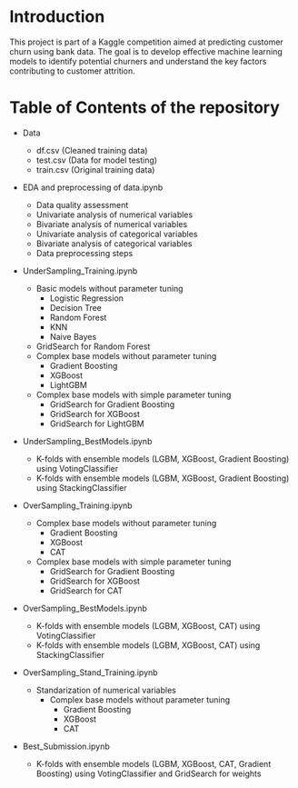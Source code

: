 # Introduction

This project is part of a Kaggle competition aimed at predicting customer churn using bank data. The goal is to develop effective machine learning models to identify potential churners and understand the key factors contributing to customer attrition.

# Table of Contents of the repository
 
- Data
    - df.csv (Cleaned training data)
    - test.csv (Data for model testing)
    - train.csv (Original training data)

- EDA and preprocessing of data.ipynb
    - Data quality assessment
    - Univariate analysis of numerical variables
    - Bivariate analysis of numerical variables
    - Univariate analysis of categorical variables
    - Bivariate analysis of categorical variables
    - Data preprocessing steps

- UnderSampling_Training.ipynb
    - Basic models without parameter tuning
        - Logistic Regression
        - Decision Tree
        - Random Forest
        - KNN
        - Naive Bayes
    - GridSearch for Random Forest
    - Complex base models without parameter tuning
        - Gradient Boosting
        - XGBoost
        - LightGBM
    - Complex base models with simple parameter tuning
        - GridSearch for Gradient Boosting
        - GridSearch for XGBoost
        - GridSearch for LightGBM

- UnderSampling_BestModels.ipynb
    - K-folds with ensemble models (LGBM, XGBoost, Gradient Boosting) using VotingClassifier
    - K-folds with ensemble models (LGBM, XGBoost, Gradient Boosting) using StackingClassifier

- OverSampling_Training.ipynb
    - Complex base models without parameter tuning
        - Gradient Boosting
        - XGBoost
        - CAT
    - Complex base models with simple parameter tuning
        - GridSearch for Gradient Boosting
        - GridSearch for XGBoost
        - GridSearch for CAT

- OverSampling_BestModels.ipynb
    - K-folds with ensemble models (LGBM, XGBoost, CAT) using VotingClassifier
    - K-folds with ensemble models (LGBM, XGBoost, CAT) using StackingClassifier

- OverSampling_Stand_Training.ipynb
  - Standarization of numerical variables
    - Complex base models without parameter tuning
        - Gradient Boosting
        - XGBoost
        - CAT

- Best_Submission.ipynb
    - K-folds with ensemble models (LGBM, XGBoost, CAT, Gradient Boosting) using VotingClassifier and GridSearch for weights
  

